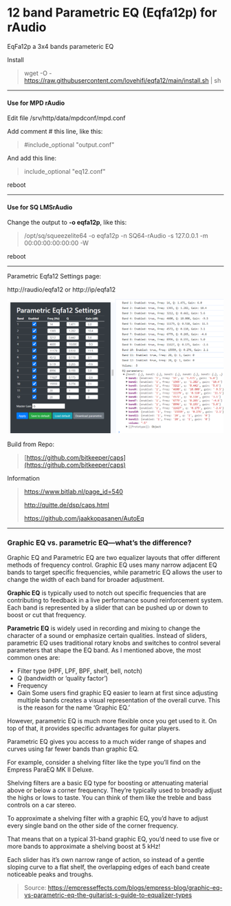 # 12 band Parametric EQ (Eqfa12p) for rAudio
>
EqFa12p a 3x4 bands parameteric EQ
>
Install
>
> wget -O - https://raw.githubusercontent.com/lovehifi/eqfa12/main/install.sh | sh
>
>

-----------
>
#### Use for MPD rAudio
Edit file /srv/http/data/mpdconf/mpd.conf
>
Add comment # this line, like this: 
>
> #include_optional    "output.conf"
>
And add this line:
>
> include_optional    "eq12.conf"
>
reboot
>
-----------
>
####  Use for SQ LMSrAudio
>
Change the output to **-o eqfa12p**, like this:
>
> /opt/sq/squeezelite64 -o eqfa12p -n SQ64-rAudio -s 127.0.0.1 -m 00:00:00:00:00:00 -W
>
reboot
>
------------
Parametric Eqfa12 Settings page:
>
http://raudio/eqfa12 or http://ip/eqfa12
>

>
![Screenshot](eqfa13a.png)

Build from Repo: 
> [https://github.com/bitkeeper/caps](https://github.com/bitkeeper/caps)
>
Information
>
> https://www.bitlab.nl/page_id=540
>
> http://quitte.de/dsp/caps.html
>
> https://github.com/jaakkopasanen/AutoEq
>
----------------------
### Graphic EQ vs. parametric EQ—what’s the difference?
Graphic EQ and Parametric EQ are two equalizer layouts that offer different methods of frequency control. Graphic EQ uses many narrow adjacent EQ bands to target specific frequencies, while parametric EQ allows the user to change the width of each band for broader adjustment.

**Graphic EQ** is typically used to notch out specific frequencies that are contributing to feedback in a live performance sound reinforcement system. Each band is represented by a slider that can be pushed up or down to boost or cut that frequency.

**Parametric EQ** is widely used in recording and mixing to change the character of a sound or emphasize certain qualities. Instead of sliders, parametric EQ uses traditional rotary knobs and switches to control several parameters that shape the EQ band. As I mentioned above, the most common ones are:

- Filter type (HPF, LPF, BPF, shelf, bell, notch)
- Q (bandwidth or ‘quality factor’)
- Frequency
- Gain
Some users find graphic EQ easier to learn at first since adjusting multiple bands creates a visual representation of the overall curve. This is the reason for the name ‘Graphic EQ.’

However, parametric EQ is much more flexible once you get used to it. On top of that, it provides specific advantages for guitar players.

Parametric EQ gives you access to a much wider range of shapes and curves using far fewer bands than graphic EQ.

For example, consider a shelving filter like the type you’ll find on the Empress ParaEQ MK II Deluxe.

Shelving filters are a basic EQ type for boosting or attenuating material above or below a corner frequency. They’re typically used to broadly adjust the highs or lows to taste. You can think of them like the treble and bass controls on a car stereo.

To approximate a shelving filter with a graphic EQ, you’d have to adjust every single band on the other side of the corner frequency.

That means that on a typical 31-band graphic EQ, you’d need to use five or more bands to approximate a shelving boost at 5 kHz!

Each slider has it’s own narrow range of action, so instead of a gentle sloping curve to a flat shelf, the overlapping edges of each band create noticeable peaks and troughs.
> Source: https://empresseffects.com/blogs/empress-blog/graphic-eq-vs-parametric-eq-the-guitarist-s-guide-to-equalizer-types
